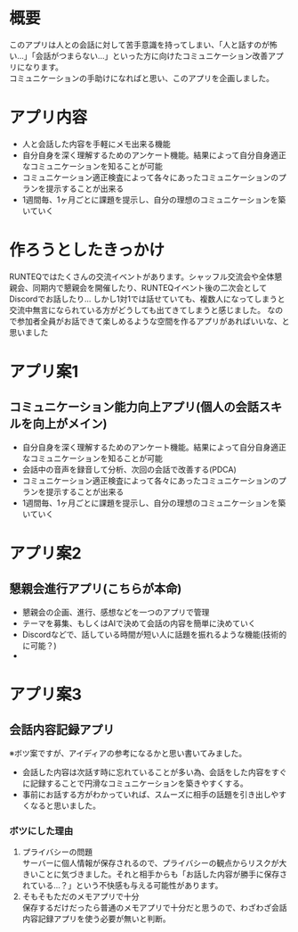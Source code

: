 # 概要
このアプリは人との会話に対して苦手意識を持ってしまい、「人と話すのが怖い...」「会話がつまらない...」といった方に向けたコミュニケーション改善アプリになります。<br>
コミュニケーションの手助けになればと思い、このアプリを企画しました。
# アプリ内容
- 人と会話した内容を手軽にメモ出来る機能
- 自分自身を深く理解するためのアンケート機能。結果によって自分自身適正なコミュニケーションを知ることが可能
- コミュニケーション適正検査によって各々にあったコミュニケーションのプランを提示することが出来る
- 1週間毎、1ヶ月ごとに課題を提示し、自分の理想のコミュニケーションを築いていく
# 作ろうとしたきっかけ
RUNTEQではたくさんの交流イベントがあります。シャッフル交流会や全体懇親会、同期内で懇親会を開催したり、RUNTEQイベント後の二次会としてDiscordでお話したり...
しかし1対1では話せていても、複数人になってしまうと交流中無言になられている方がどうしても出てきてしまうと感じました。
なので参加者全員がお話できて楽しめるような空間を作るアプリがあればいいな、と思いました

# アプリ案1
## コミュニケーション能力向上アプリ(個人の会話スキルを向上がメイン)
- 自分自身を深く理解するためのアンケート機能。結果によって自分自身適正なコミュニケーションを知ることが可能
- 会話中の音声を録音して分析、次回の会話で改善する(PDCA)
- コミュニケーション適正検査によって各々にあったコミュニケーションのプランを提示することが出来る
- 1週間毎、1ヶ月ごとに課題を提示し、自分の理想のコミュニケーションを築いていく

# アプリ案2
## 懇親会進行アプリ(こちらが本命)
- 懇親会の企画、進行、感想などを一つのアプリで管理
- テーマを募集、もしくはAIで決めて会話の内容を簡単に決めていく
- Discordなどで、話している時間が短い人に話題を振れるような機能(技術的に可能？)
- 

# アプリ案3
## 会話内容記録アプリ
※ボツ案ですが、アイディアの参考になるかと思い書いてみました。
- 会話した内容は次話す時に忘れていることが多い為、会話をした内容をすぐに記録することで円滑なコミュニケーションを築きやすくする。
- 事前にお話する方がわかっていれば、スムーズに相手の話題を引き出しやすくなると思いました。
### ボツにした理由
1. プライバシーの問題<br>
サーバーに個人情報が保存されるので、プライバシーの観点からリスクが大きいことに気づきました。それと相手からも「お話した内容が勝手に保存されている...？」という不快感も与える可能性があります。
2. そもそもただのメモアプリで十分<br>
保存するだけだったら普通のメモアプリで十分だと思うので、わざわざ会話内容記録アプリを使う必要が無いと判断。
